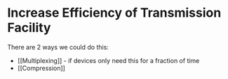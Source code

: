 # Increase Efficiency of Transmission Facility
There are 2 ways we could do this:
- [[Multiplexing]] - if devices only need this for a fraction of time
- [[Compression]]
